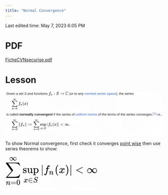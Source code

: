 ```yaml
---
title: "Normal Convergence"
---
```

Last edited time: May 7, 2023 6:05 PM

# PDF

[FicheCVNsecurise.pdf](Normal%20Convergence/FicheCVNsecurise.pdf)

# Lesson

![Untitled](Normal%20Convergence/Untitled.png)

To show Normal convergence, first check it converges [point wise](PW%20Convergence.md) then use series theorems to show:

 

![Untitled](Normal%20Convergence/Untitled%201.png)
